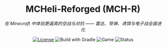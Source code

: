 <h1 align="center">MCHeli-Reforged (MCH-R)</h1>
<p align="center">
  <em>在 Minecraft 中体验更逼真的空战与对抗 —— 雷达、导弹、诱饵与电子战全面进化</em>
</p>

<p align="center">
  <a href="LICENSE"><img alt="License" src="https://img.shields.io/badge/License-GPL--3.0-blue.svg"></a>
  <img alt="Build with Gradle" src="https://img.shields.io/badge/build-Gradle-success">
  <img alt="Game" src="https://img.shields.io/badge/Minecraft-Forge-000?logo=minecraft">
  <img alt="Status" src="https://img.shields.io/badge/status-Experimental-orange">
</p>
